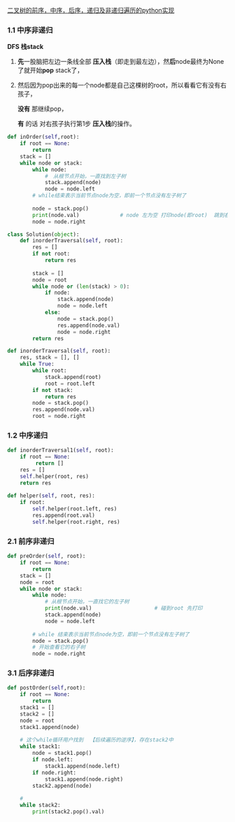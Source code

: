 [二叉树的前序，中序，后序，递归及非递归遍历的python实现](https://blog.csdn.net/john_xyz/article/details/79342846)

### 1.1 中序非递归 

**DFS 栈stack** 

1) **先**一股脑把左边一条线全部 **压入栈**（即走到最左边），然**后**node最终为None了就开始**pop** stack了，

2) 然后因为pop出来的每一个node都是自己这棵树的root，所以看看它有没有右孩子，

   **没有** 那继续pop，

   **有** 的话 对右孩子执行第1步 **压入栈**的操作。

```py
def inOrder(self,root):
    if root == None:
        return
    stack = []
    while node or stack:
        while node:
            #　从根节点开始，一直找到左子树
            stack.append(node)
            node = node.left
        # while结束表示当前节点node为空，即前一个节点没有左子树了
        
        node = stack.pop()
        print(node.val)             # node 左为空 打印node(即root)  跳到右子树
        node = node.right
```

```py
class Solution(object):
    def inorderTraversal(self, root):
        res = []
        if not root:
            return res
        
        stack = []
        node = root
        while node or (len(stack) > 0):
            if node:
                stack.append(node)
                node = node.left
            else:
                node = stack.pop()
                res.append(node.val)
                node = node.right
        return res
```

```py
def inorderTraversal(self, root):
    res, stack = [], []
    while True:
        while root:
            stack.append(root)
            root = root.left
        if not stack:
            return res
        node = stack.pop()
        res.append(node.val)
        root = node.right
```
### 1.2 中序递归

```py
def inorderTraversal1(self, root):
    if root == None:
         return []
    res = []
    self.helper(root, res)
    return res
    
def helper(self, root, res):
    if root:
        self.helper(root.left, res)
        res.append(root.val)
        self.helper(root.right, res)
```

### 2.1 前序非递归

```py
def preOrder(self, root):
    if root == None:
        return
    stack = []
    node = root
    while node or stack:
        while node:
            # 从根节点开始，一直找它的左子树
            print(node.val)                    # 碰到root 先打印
            stack.append(node)
            node = node.left
        
        # while 结束表示当前节点node为空，即前一个节点没有左子树了
        node = stack.pop()
        # 开始查看它的右子树
        node = node.right
```

### 3.1 后序非递归

```py
def postOrder(self,root):
    if root == None:
        return
    stack1 = []
    stack2 = []
    node = root
    stack1.append(node)
    
    # 这个while循环用户找到  【后续遍历的逆序】，存在stack2中
    while stack1:
        node = stack1.pop()
        if node.left:
            stack1.append(node.left)
        if node.right:
            stack1.append(node.right)
        stack2.append(node)
    
    # 
    while stack2:
        print(stack2.pop().val)
```
